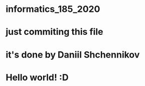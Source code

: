 # informatics_185_2020
# just commiting this file
# it's done by Daniil Shchennikov
# Hello world! :D